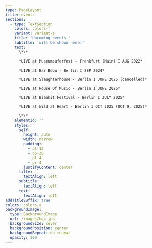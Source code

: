 ```yaml
---
type: PageLayout
title: events
sections:
  - type: TextSection
    colors: colors-f
    variant: variant-a
    title: 'Upcoming events '
    subtitle: 'will be shown here:'
    text: |
      \*\*

      *LIVE at Museumsuferfest - Frankfurt (Main) I AUG 2022*

      *LIVE at Bar Bobu - Berlin I SEP 2024*

      *LIVE at Slaughterhouse - Berlin I JUNE 2025 (cancelled)*

      *LIVE at House Of Music - Berlin I JUNE 2025*

      *LIVE at Blankit Festival - Berlin I JULY 2025*

      *LIVE at Wild at Heart - Berlin I OCT 2025 (OCT 9, 2025)*

      \*\*
    elementId: ''
    styles:
      self:
        height: auto
        width: narrow
        padding:
          - pt-12
          - pb-36
          - pl-4
          - pr-4
        justifyContent: center
      title:
        textAlign: left
      subtitle:
        textAlign: left
      text:
        textAlign: left
addTitleSuffix: true
colors: colors-a
backgroundImage:
  type: BackgroundImage
  url: /images/bg4.jpg
  backgroundSize: cover
  backgroundPosition: center
  backgroundRepeat: no-repeat
  opacity: 100
---
```

